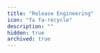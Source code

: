 ```yaml
---
title: "Release Engineering"
icon: "fa fa-recycle"
description: ""
hidden: true
archived: true
---
```

